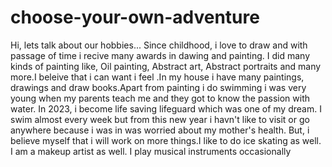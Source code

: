 # choose-your-own-adventure
<p>Hi, lets talk about our hobbies...
Since childhood, i love to draw and with passage of time i recive many awards in dawing and painting. I did many kinds of painting like, Oil painting, Abstract art, Abstract portraits and many more.I beleive that i can want i feel .In my house i have many paintings, drawings and draw books.Apart from painting i do swimming i was very young when my parents teach me and they got to know the passion with water. In 2023, i become life saving lifeguard which was one of my dream. I swim almost every week but from this new year i havn't like to visit or go anywhere because i was in was worried about my mother's health. But, i believe myself that i will work on more things.I like to do ice skating as well. I am a makeup artist as well. I play musical instruments occasionally</p>
